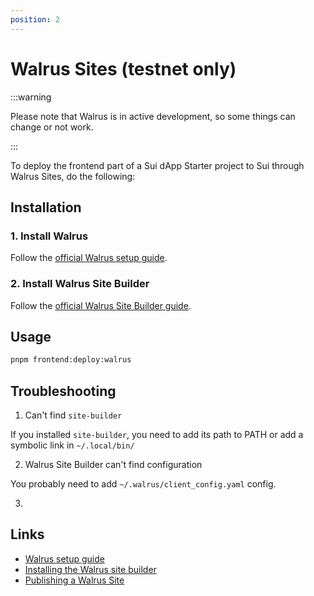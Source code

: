 ```yaml
---
position: 2
---
```


# Walrus Sites (testnet only)

:::warning

Please note that Walrus is in active development, so some things can change or not work.

:::

To deploy the frontend part of a Sui dApp Starter project to Sui through Walrus Sites, do the following:

## Installation

### 1. Install Walrus 

Follow the [official Walrus setup guide](https://mystenlabs.github.io/walrus-docs/usage/setup.html).

### 2. Install Walrus Site Builder

Follow the [official Walrus Site Builder guide](https://mystenlabs.github.io/walrus-docs/walrus-sites/tutorial-install.html).


## Usage

```bash
pnpm frontend:deploy:walrus
```


## Troubleshooting

1. Can't find `site-builder`

If you installed `site-builder`, you need to add its path to PATH or add a symbolic link in `~/.local/bin/`

2. Walrus Site Builder can't find configuration

You probably need to add `~/.walrus/client_config.yaml` config.

3. 



## Links

* [Walrus setup guide](https://mystenlabs.github.io/walrus-docs/usage/setup.html)
* [Installing the Walrus site builder](https://mystenlabs.github.io/walrus-docs/walrus-sites/tutorial-install.html)
* [Publishing a Walrus Site](https://mystenlabs.github.io/walrus-docs/walrus-sites/tutorial-publish.html)
